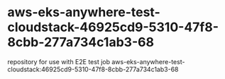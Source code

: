 # aws-eks-anywhere-test-cloudstack-46925cd9-5310-47f8-8cbb-277a734c1ab3-68
repository for use with E2E test job aws-eks-anywhere-test-cloudstack:46925cd9-5310-47f8-8cbb-277a734c1ab3-68
